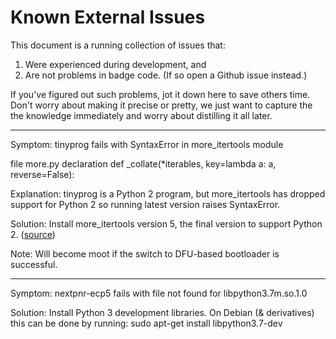 # Known External Issues

This document is a running collection of issues that:
1. Were experienced during development, and
2. Are not problems in badge code. (If so open a Github issue instead.)

If you've figured out such problems, jot it down here to save others time.
Don't worry about making it precise or pretty, we just want to capture the
the knowledge immediately and worry about distilling it all later.

---

Symptom: tinyprog fails with SyntaxError in more_itertools module

file more.py declaration def _collate(*iterables, key=lambda a: a, reverse=False):

Explanation: tinyprog is a Python 2 program, but more_itertools has dropped support for Python 2 so running latest version raises SyntaxError.

Solution: Install more_itertools version 5, the final version to support Python 2. ([source](https://pypi.org/project/more-itertools/))

Note: Will become moot if the switch to DFU-based bootloader is successful.

---

Symptom: nextpnr-ecp5 fails with file not found for libpython3.7m.so.1.0

Solution: Install Python 3 development libraries. On Debian (& derivatives) this can be done by running: sudo apt-get install libpython3.7-dev
